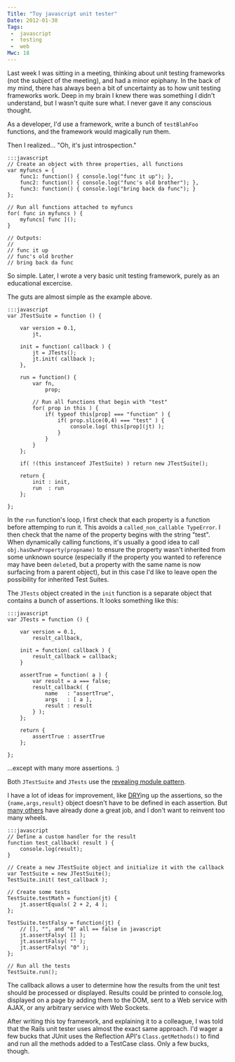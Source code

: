 ```yaml
---
Title: "Toy javascript unit tester"
Date: 2012-01-30
Tags:
 -  javascript
 -  testing
 -  web
Mwc: 18
---
```


Last week I was sitting in a meeting, thinking about unit testing frameworks (not the subject of the meeting), and had a minor epiphany.  In the back of my mind, there has always been a bit of uncertainty as to how unit testing frameworks work.  Deep in my brain I knew there was something I didn't understand, but I wasn't quite sure what.  I never gave it any conscious thought.

As a developer, I'd use a framework, write a bunch of `testBlahFoo` functions, and the framework would magically run them.  

Then I realized... "Oh, it's just introspection."

    :::javascript
    // Create an object with three properties, all functions
    var myfuncs = {
        func1: function() { console.log("func it up"); },
        func2: function() { console.log("func's old brother"); },
        func3: function() { console.log("bring back da func"); }
    };

    // Run all functions attached to myfuncs
    for( func in myfuncs ) {
        myfuncs[ func ]();
    }

    // Outputs:
    // 
    // func it up
    // func's old brother
    // bring back da func

So simple.  Later, I wrote a very basic unit testing framework, purely as an educational excercise.

The guts are almost simple as the example above.

    :::javascript
    var JTestSuite = function () {

        var version = 0.1,
            jt,

        init = function( callback ) {
            jt = JTests();
            jt.init( callback );
        },

        run = function() {
            var fn,
                prop;

            // Run all functions that begin with "test"
            for( prop in this ) {
                if( typeof this[prop] === "function" ) {
                    if( prop.slice(0,4) === "test" ) {
                        console.log( this[prop](jt) );
                    }
                }
            }
        };

        if( !(this instanceof JTestSuite) ) return new JTestSuite();

        return {
            init : init,
            run  : run
        };

    };

In the `run` function's loop, I first check that each property is a function before attemping to run it.  This avoids a `called_non_callable TypeError`.  I then check that the name of the property begins with the string "test".  When dynamically calling functions, it's usually a good idea to call `obj.hasOwnProperty(propname)` to ensure the property wasn't inherited from some unknown source (especially if the property you wanted to reference may have been `delete`d, but a property with the same name is now surfacing from a parent object), but in this case I'd like to leave open the possibility for inherited Test Suites.

The `JTests` object created in the `init` function is a separate object that contains a bunch of assertions.  It looks something like this:

    :::javascript
    var JTests = function () {

        var version = 0.1,
            result_callback,

        init = function( callback ) {
            result_callback = callback;
        }

        assertTrue = function( a ) {
            var result = a === false;
            result_callback( {                                                                                                                                                                         
                name   : "assertTrue",
                args   : [ a ],
                result : result
            } );
        };
        
        return {
            assertTrue : assertTrue
        };

    };

...except with many more assertions. :)

Both `JTestSuite` and `JTests` use the [revealing module pattern](http://stackoverflow.com/a/5647397/215148). 

I have a lot of ideas for improvement, like [DRY](http://en.wikipedia.org/wiki/Don't_repeat_yourself)ing up the assertions, so the `{name,args,result}` object doesn't have to be defined in each assertion.  But [many others](http://en.wikipedia.org/wiki/List_of_unit_testing_frameworks#JavaScript) have already done a great job, and I don't want to reinvent too many wheels.

    :::javascript
    // Define a custom handler for the result
    function test_callback( result ) {
        console.log(result);
    }

    // Create a new JTestSuite object and initialize it with the callback
    var TestSuite = new JTestSuite();
    TestSuite.init( test_callback );

    // Create some tests
    TestSuite.testMath = function(jt) {
        jt.assertEquals( 2 + 2, 4 );
    };

    TestSuite.testFalsy = function(jt) {
        // [], "", and "0" all == false in javascript
        jt.assertFalsy( [] );
        jt.assertFalsy( "" );
        jt.assertFalsy( "0" );
    };

    // Run all the tests
    TestSuite.run();

The callback allows a user to determine how the results from the unit test should be processed or displayed.  Results could be printed to console.log, displayed on a page by adding them to the DOM, sent to a Web service with AJAX, or any arbitrary service with Web Sockets.

After writing this toy framework, and explaining it to a colleague, I was told that the Rails unit tester uses almost the exact same approach.  I'd wager a few bucks that JUnit uses the Reflection API's `Class.getMethods()` to find and run all the methods added to a TestCase class.  Only a few bucks, though.
